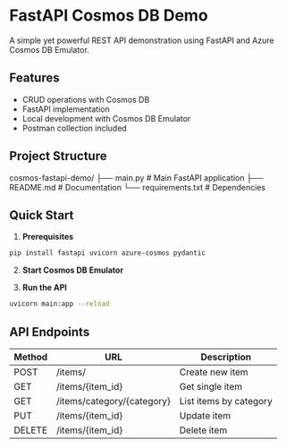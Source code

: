 # FastAPI Cosmos DB Demo

A simple yet powerful REST API demonstration using FastAPI and Azure Cosmos DB Emulator.

## Features

- CRUD operations with Cosmos DB
- FastAPI implementation
- Local development with Cosmos DB Emulator
- Postman collection included

## Project Structure

cosmos-fastapi-demo/
├── main.py           # Main FastAPI application
├── README.md         # Documentation
└── requirements.txt  # Dependencies


## Quick Start

1. **Prerequisites**
```bash
pip install fastapi uvicorn azure-cosmos pydantic
```

2. **Start Cosmos DB Emulator**

3. **Run the API**
```bash
uvicorn main:app --reload
```


## API Endpoints

| Method | URL | Description |
|--------|-----|-------------|
| POST | /items/ | Create new item |
| GET | /items/{item_id} | Get single item |
| GET | /items/category/{category} | List items by category |
| PUT | /items/{item_id} | Update item |
| DELETE | /items/{item_id} | Delete item |

